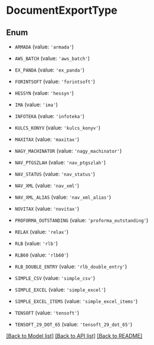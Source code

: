 # DocumentExportType


## Enum

* `ARMADA` (value: `'armada'`)

* `AWS_BATCH` (value: `'aws_batch'`)

* `EX_PANDA` (value: `'ex_panda'`)

* `FORINTSOFT` (value: `'forintsoft'`)

* `HESSYN` (value: `'hessyn'`)

* `IMA` (value: `'ima'`)

* `INFOTEKA` (value: `'infoteka'`)

* `KULCS_KONYV` (value: `'kulcs_konyv'`)

* `MAXITAX` (value: `'maxitax'`)

* `NAGY_MACHINATOR` (value: `'nagy_machinator'`)

* `NAV_PTGSZLAH` (value: `'nav_ptgszlah'`)

* `NAV_STATUS` (value: `'nav_status'`)

* `NAV_XML` (value: `'nav_xml'`)

* `NAV_XML_ALIAS` (value: `'nav_xml_alias'`)

* `NOVITAX` (value: `'novitax'`)

* `PROFORMA_OUTSTANDING` (value: `'proforma_outstanding'`)

* `RELAX` (value: `'relax'`)

* `RLB` (value: `'rlb'`)

* `RLB60` (value: `'rlb60'`)

* `RLB_DOUBLE_ENTRY` (value: `'rlb_double_entry'`)

* `SIMPLE_CSV` (value: `'simple_csv'`)

* `SIMPLE_EXCEL` (value: `'simple_excel'`)

* `SIMPLE_EXCEL_ITEMS` (value: `'simple_excel_items'`)

* `TENSOFT` (value: `'tensoft'`)

* `TENSOFT_29_DOT_65` (value: `'tensoft_29_dot_65'`)

[[Back to Model list]](../README.md#documentation-for-models) [[Back to API list]](../README.md#documentation-for-api-endpoints) [[Back to README]](../README.md)


